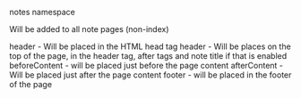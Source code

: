notes namespace

Will be added to all note pages (non-index)

header - Will be placed in the HTML head tag
header - Will be places on the top of the page, in the header tag, after tags and note title if that is enabled
beforeContent - will be placed just before the page content
afterContent - Will be placed just after the page content
footer - will be placed in the footer of the page